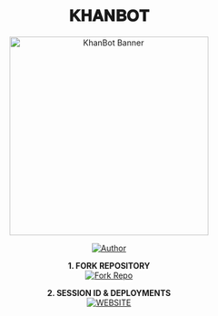 <h1 align="center"> 𝐊𝐇𝐀𝐍𝐁𝐎𝐓 </h1>

<p align="center">
  <a href="https://github.com/YOUR-GITHUB-USERNAME/KhanBot">
    <img alt="KhanBot Banner" height="350" src="https://i.ibb.co/album-placeholder-image.jpg">
  </a>
</p>

<p align="center">
<a href="https://github.com/YOUR-GITHUB-USERNAME">
  <img title="Author" src="https://img.shields.io/badge/KhanBot-darkgreen?style=for-the-badge&logo=whatsapp">
</a>
</p>

<p align="center">
  <strong>1. FORK REPOSITORY</strong>
  <br>
  <a href="https://github.com/YOUR-GITHUB-USERNAME/KhanBot/fork" target="_blank">
    <img alt="Fork Repo" src="https://img.shields.io/badge/Fork%20Repo-100000?style=for-the-badge&logo=scan&logoColor=white&labelColor=darkblue&color=darkblue"/>
  </a>
</p>

<p align="center">
  <strong>2. SESSION ID & DEPLOYMENTS</strong>
  <br>
  <a href="https://khanbot.vercel.app/" target="_blank">
    <img alt="WEBSITE" src="https://img.shields.io/badge/Let%27s_Go-100000?style=for-the-badge&logo=scan&logoColor=white&labelColor=darkred&color=darkred"/>
  </a>
</p>

